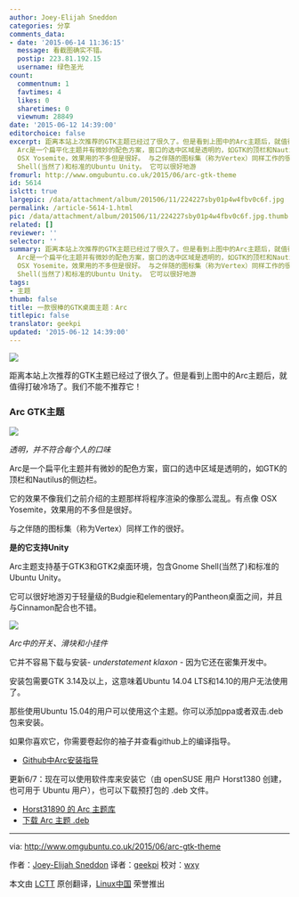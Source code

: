 ```yaml
---
author: Joey-Elijah Sneddon
categories: 分享
comments_data:
- date: '2015-06-14 11:36:15'
  message: 看截图确实不错。
  postip: 223.81.192.15
  username: 绿色圣光
count:
  commentnum: 1
  favtimes: 4
  likes: 0
  sharetimes: 0
  viewnum: 28849
date: '2015-06-12 14:39:00'
editorchoice: false
excerpt: 距离本站上次推荐的GTK主题已经过了很久了。但是看到上图中的Arc主题后，就值得打破冷场了。我们不能不推荐它！ Arc GTK主题  透明，并不符合每个人的口味
  Arc是一个扁平化主题并有微妙的配色方案，窗口的选中区域是透明的，如GTK的顶栏和Nautilus的侧边栏。 它的效果不像我们之前介绍的主题那样将程序渲染的像那么混乱。有点像
  OSX Yosemite，效果用的不多但是很好。 与之伴随的图标集（称为Vertex）同样工作的很好。 是的它支持Unity Arc主题支持基于GTK3和GTK2桌面环境，包含Gnome
  Shell(当然了)和标准的Ubuntu Unity。 它可以很好地游
fromurl: http://www.omgubuntu.co.uk/2015/06/arc-gtk-theme
id: 5614
islctt: true
largepic: /data/attachment/album/201506/11/224227sby01p4w4fbv0c6f.jpg
permalink: /article-5614-1.html
pic: /data/attachment/album/201506/11/224227sby01p4w4fbv0c6f.jpg.thumb.jpg
related: []
reviewer: ''
selector: ''
summary: 距离本站上次推荐的GTK主题已经过了很久了。但是看到上图中的Arc主题后，就值得打破冷场了。我们不能不推荐它！ Arc GTK主题  透明，并不符合每个人的口味
  Arc是一个扁平化主题并有微妙的配色方案，窗口的选中区域是透明的，如GTK的顶栏和Nautilus的侧边栏。 它的效果不像我们之前介绍的主题那样将程序渲染的像那么混乱。有点像
  OSX Yosemite，效果用的不多但是很好。 与之伴随的图标集（称为Vertex）同样工作的很好。 是的它支持Unity Arc主题支持基于GTK3和GTK2桌面环境，包含Gnome
  Shell(当然了)和标准的Ubuntu Unity。 它可以很好地游
tags:
- 主题
thumb: false
title: 一款很棒的GTK桌面主题：Arc
titlepic: false
translator: geekpi
updated: '2015-06-12 14:39:00'
---
```


![](/data/attachment/album/201506/11/224227sby01p4w4fbv0c6f.jpg)


距离本站上次推荐的GTK主题已经过了很久了。但是看到上图中的Arc主题后，就值得打破冷场了。我们不能不推荐它！


### Arc GTK主题


![](/data/attachment/album/201506/11/224230s59zrr3iui16i3iz.png)


*透明，并不符合每个人的口味*


Arc是一个扁平化主题并有微妙的配色方案，窗口的选中区域是透明的，如GTK的顶栏和Nautilus的侧边栏。


它的效果不像我们之前介绍的主题那样将程序渲染的像那么混乱。有点像 OSX Yosemite，效果用的不多但是很好。


与之伴随的图标集（称为Vertex）同样工作的很好。


**是的它支持Unity**


Arc主题支持基于GTK3和GTK2桌面环境，包含Gnome Shell(当然了)和标准的Ubuntu Unity。


它可以很好地游刃于轻量级的Budgie和elementary的Pantheon桌面之间，并且与Cinnamon配合也不错。


![](/data/attachment/album/201506/11/224235bhq7kkthacsooqro.png)


*Arc中的开关、滑块和小挂件*


它并不容易下载与安装- *understatement klaxon* - 因为它还在密集开发中。


安装包需要GTK 3.14及以上，这意味着Ubuntu 14.04 LTS和14.10的用户无法使用了。


那些使用Ubuntu 15.04的用户可以使用这个主题。你可以添加ppa或者双击.deb包来安装。


如果你喜欢它，你需要卷起你的袖子并查看github上的编译指导。


* [Github中Arc安装指导](https://github.com/horst3180/Arc-theme)


更新6/7：现在可以使用软件库来安装它（由 openSUSE 用户 Horst1380 创建，也可用于 Ubuntu 用户），也可以下载预打包的 .deb 文件。


* [Horst31890 的 Arc 主题库](http://software.opensuse.org/download.html?project=home%3AHorst3180&package=arc-theme)
* [下载 Arc 主题 .deb](http://download.opensuse.org/repositories/home:/Horst3180/xUbuntu_15.04/all/arc-theme_1433786431.697b2c3_all.deb)




---


via: <http://www.omgubuntu.co.uk/2015/06/arc-gtk-theme>


作者：[Joey-Elijah Sneddon](https://plus.google.com/117485690627814051450/?rel=author) 译者：[geekpi](https://github.com/geekpi) 校对：[wxy](https://github.com/wxy)


本文由 [LCTT](https://github.com/LCTT/TranslateProject) 原创翻译，[Linux中国](https://linux.cn/) 荣誉推出
